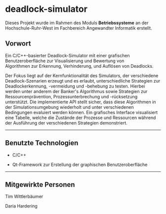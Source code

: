 # deadlock-simulator

Dieses Projekt wurde im Rahmen des Moduls **Betriebssysteme** an der Hochschule-Ruhr-West im Fachbereich Angewandter
Informatik erstellt.

## Vorwort

Ein C/C++-basierter Deadlock-Simulator mit einer grafischen Benutzeroberfläche zur Visualisierung und Bewertung von  
Algorithmen zur Erkennung, Verhinderung, und Auflösen von Deadlocks.

Der Fokus liegt auf der Kernfunktionalität des Simulators, der verschiedene Deadlock-Szenarien erzeugt und es erlaubt,
unterschiedliche Strategien zur Deadlockerkennung, -vermeidung und -behebung zu testen. Hierbei werden unter anderem der
Banker's Algorithmus sowie Strategien zur Ressourcenprävention, Prozessunterbrechung und -rücksetzung unterstützt. Die
implementierte API stellt sicher, dass diese Algorithmen in der Simulationsumgebung wiederholt und unter verschiedenen
Bedingungen evaluiert werden können. Ein grafisches Interface visualisiert eine Tabelle, welche die Zustände der
Prozesse und Ressourcen während der Ausführung der verschiedenen Strategien demonstriert.

---  

## Benutzte Technologien

- C/C++

- Qt-Framework zur Erstellung der graphischen Benutzeroberfläche

---

## Mitgewirkte Personen

Tim Wittlerbäumer

Daria Hardering
